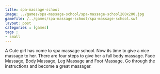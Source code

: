 ```yaml
---
title: spa-massage-school
image: ../games/spa-massage-school/spa-massage-school200x200.jpg
gamefile: /../games/spa-massage-school/spa-massage-school.swf
layout: post
categories : [games]
tags : 
- small
---
```


 A Cute girl has come to spa massage school. Now its time to give a nice massage to her. There are four steps to give her a full body massage. Face Massage, Body Massage, Leg Massage and Foot Massage. Go through the instructions and become a great massager.